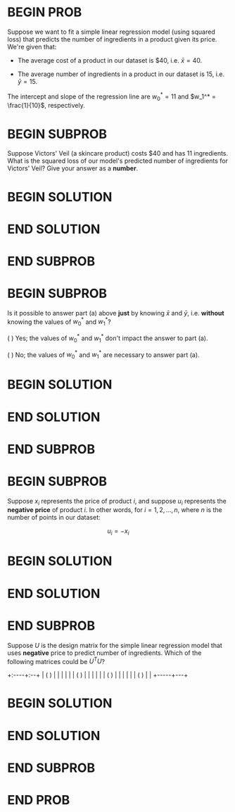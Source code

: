 # BEGIN PROB

Suppose we want to fit a simple linear regression model (using squared
loss) that predicts the number of ingredients in a product given its
price. We're given that:

-   The average cost of a product in our dataset is \$40, i.e.
    $\bar x = 40$.

-   The average number of ingredients in a product in our dataset is 15,
    i.e. $\bar y = 15$.

The intercept and slope of the regression line are $w_0^* = 11$ and
$w_1^* = \frac{1}{10}$, respectively.

# BEGIN SUBPROB

Suppose Victors' Veil (a skincare product) costs \$40 and has 11
ingredients. What is the squared loss of our model's predicted number of
ingredients for Victors' Veil? Give your answer as a **number**.

# BEGIN SOLUTION

# END SOLUTION

# END SUBPROB

# BEGIN SUBPROB

Is it possible to answer part (a) above **just** by knowing $\bar x$ and
$\bar y$, i.e. **without** knowing the values of $w_0^*$ and $w_1^*$?

( ) Yes; the values of $w_0^*$ and $w_1^*$ don't impact the answer to
part (a).

( ) No; the values of $w_0^*$ and $w_1^*$ are necessary to answer part
(a).

# BEGIN SOLUTION

# END SOLUTION

# END SUBPROB

# BEGIN SUBPROB

Suppose $x_i$ represents the price of product $i$, and suppose $u_i$
represents the **negative price** of product $i$. In other words, for
$i = 1, 2, ..., n$, where $n$ is the number of points in our dataset:

$$u_i = - x_i$$

# BEGIN SOLUTION

# END SOLUTION

# END SUBPROB

Suppose $U$ is the design matrix for the simple linear regression model
that uses **negative** price to predict number of ingredients. Which of
the following matrices could be $U^TU$?

+:----+:--+
| ( ) |   |
|     |   |
| ( ) |   |
|     |   |
| ( ) |   |
|     |   |
| ( ) |   |
+-----+---+

# BEGIN SOLUTION

# END SOLUTION

# END SUBPROB

# END PROB